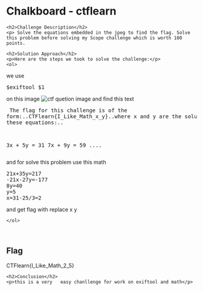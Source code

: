 <title>Chalkboard - ctflearn</title>

<!DOCTYPE html>
<html>

<body>
    <h1>Chalkboard - ctflearn</h1>

    <h2>Challenge Description</h2>
    <p> Solve the equations embedded in the jpeg to find the flag. Solve this problem before solving my Scope challenge which is worth 100 points.
 
</p>
 
    <h2>Solution Approach</h2>
    <p>Here are the steps we took to solve the challenge:</p>
    <ol>
we use 
<pre>$exiftool $1</pre>
on this image
 <img src=" https://cybersecctf.github.io/blog/2024/practice/ctflearn/Chalkboard/972.png" alt="ctf quetion image" class="inline"/>
and find this text
        <pre>
The flag for this challenge is of the form:..CTFlearn{I_Like_Math_x_y}..where x and y are the solution to these equations:..

3x + 5y = 31
7x + 9y = 59 
....
</pre>
and for solve this problem use this math
<pre>
21x+35y=217
-21x-27y=-177
8y=40
y=5
x=31-25/3=2
</pre>
and get flag with replace x y       
    
    </ol>
<br>
    <h2>Flag</h2>
    <p class="flag">CTFlearn{I_Like_Math_2_5}
</p>

    <h2>Conclusion</h2>
    <p>this is a very   easy chanllenge for work on exiftool and math</p>
</body>
</html>


 